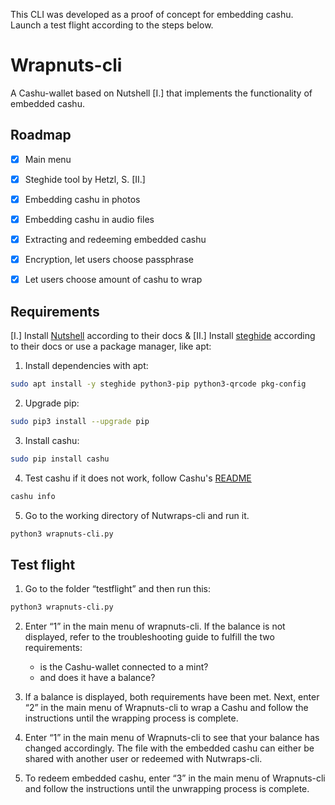 This CLI was developed as a proof of concept for embedding cashu. Launch a test flight according to the steps below.

# Wrapnuts-cli

A Cashu-wallet based on Nutshell [I.] that implements the functionality of embedded cashu.

## Roadmap

- [x] Main menu
- [x] Steghide tool by Hetzl, S. [II.]
- [x] Embedding cashu in photos
- [x] Embedding cashu in audio files
- [x] Extracting and redeeming embedded cashu
- [x] Encryption, let users choose passphrase
- [x] Let users choose amount of cashu to wrap


## Requirements

[I.]  Install [Nutshell](https://github.com/cashubtc/nutshell?tab=readme-ov-file) according to their docs & [II.] Install [steghide](https://steghide.sourceforge.net/index.php) according to their docs or use a package manager, like apt:

1. Install dependencies with apt:

```bash
sudo apt install -y steghide python3-pip python3-qrcode pkg-config
```
2. Upgrade pip:

```bash
sudo pip3 install --upgrade pip
```
3. Install cashu:

```bash
sudo pip install cashu
```
4. Test cashu if it does not work, follow Cashu's [README](https://github.com/cashubtc/nutshell?tab=readme-ov-file)

```bash
cashu info
```
5. Go to the working directory of Nutwraps-cli and run it.

```bash
python3 wrapnuts-cli.py
```

## Test flight

1. Go to the folder “testflight” and then run this:

```bash
python3 wrapnuts-cli.py
```

2. Enter “1” in the main menu of wrapnuts-cli. If the balance is not displayed, refer to the troubleshooting guide to fulfill the two requirements:
    - is the Cashu-wallet connected to a mint?
    - and does it have a balance?

3. If a balance is displayed, both requirements have been met. Next, enter “2” in the main menu of Wrapnuts-cli to wrap a Cashu and follow the instructions until the wrapping process is complete.

4. Enter “1” in the main menu of Wrapnuts-cli to see that your balance has changed accordingly. The file with the embedded cashu can either be shared with another user or redeemed with Nutwraps-cli.

5. To redeem embedded cashu, enter “3” in the main menu of Wrapnuts-cli and follow the instructions until the unwrapping process is complete.
